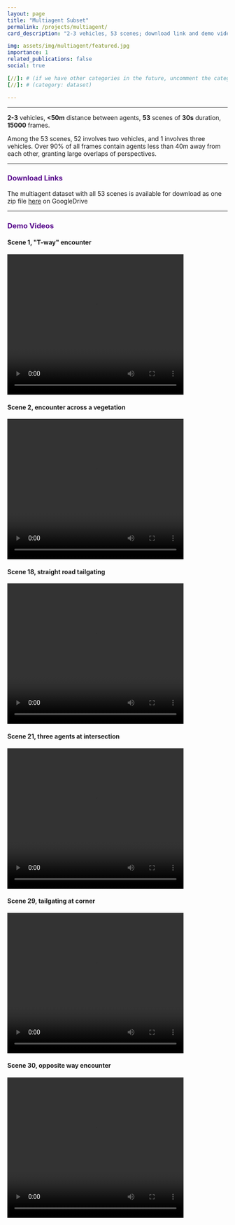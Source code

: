 ```yaml
---
layout: page
title: "Multiagent Subset"
permalink: /projects/multiagent/
card_description: "2-3 vehicles, 53 scenes; download link and demo videos"

img: assets/img/multiagent/featured.jpg
importance: 1
related_publications: false
social: true

[//]: # (if we have other categories in the future, uncomment the category bellow. Change "enable_project_categories" to true in config.yml as well)
[//]: # (category: dataset)

---
```


---
**2-3** vehicles, **<50m** distance between agents, **53** scenes of **30s** duration, **15000** frames.

Among the 53 scenes, 52 involves two vehicles, and 1 involves three vehicles. 
Over 90% of all frames contain agents less than 40m away from each other, granting large overlaps of perspectives.

---
### <span style="font-weight: bold; color:#57068c">Download Links</span>

The multiagent dataset with all 53 scenes is available for download as one zip file [here](https://drive.google.com/drive/folders/10aA0mcsXqNKnt1Mr8jYex8C_zzHng3Ia?usp=sharing) on GoogleDrive

---

### <span style="font-weight: bold; color:#57068c">Demo Videos</span>
#### Scene 1, "T-way" encounter
<video width="80%" height="320" preload="auto" controls>
  <source src="../../assets/img/multiagent/videos/1.mp4" type="video/webm">
</video>

#### Scene 2, encounter across a vegetation
<video width="80%" height="320" preload="auto" controls>
  <source src="../../assets/img/multiagent/videos/2.mp4" type="video/webm">
</video>

#### Scene 18, straight road tailgating
<video width="80%" height="320" preload="auto" controls>
  <source src="../../assets/img/multiagent/videos/18.mp4" type="video/webm">
</video>

#### Scene 21, three agents at intersection
<video width="80%" height="320" preload="auto" controls>
  <source src="../../assets/img/multiagent/videos/21.mp4" type="video/webm">
</video>

#### Scene 29, tailgating at corner
<video width="80%" height="320" preload="auto" controls>
  <source src="../../assets/img/multiagent/videos/29.mp4" type="video/webm">
</video>

#### Scene 30, opposite way encounter
<video width="80%" height="320" preload="auto" controls>
  <source src="../../assets/img/multiagent/videos/30.mp4" type="video/webm">
</video>
